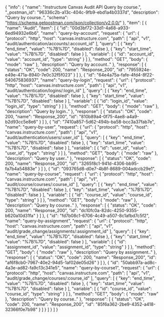 {
  "info": {
    "name": "Instructure Canvas Audit API Query by course.",
    "_postman_id": "96336c2b-a13c-404c-9fb9-ebd1a4b0337d",
    "description": "Query by course..",
    "schema": "https://schema.getpostman.com/json/collection/v2.0.0/"
  },
  "item": [
    {
      "name": "Audit",
      "item": [
        {
          "id": "00d3bf72-33d1-4a68-a933-6ed94932e6b6",
          "name": "query-by-account",
          "request": {
            "url": {
              "protocol": "http",
              "host": "canvas.instructure.com",
              "path": [
                "api",
                "v1",
                "audit/authentication/accounts/:account_id"
              ],
              "query": [
                {
                  "key": "end_time",
                  "value": "%7B%7D",
                  "disabled": false
                },
                {
                  "key": "start_time",
                  "value": "%7B%7D",
                  "disabled": false
                }
              ],
              "variable": [
                {
                  "id": "account_id",
                  "value": "account_id",
                  "type": "string"
                }
              ]
            },
            "method": "GET",
            "body": {
              "mode": "raw"
            },
            "description": "Query by account.."
          },
          "response": [
            {
              "status": "OK",
              "code": 200,
              "name": "Response_200",
              "id": "7955924e-e49e-471a-8940-7e0c32f5f023"
            }
          ]
        },
        {
          "id": "64e4a75a-fafe-4fd4-8f22-540675836937",
          "name": "query-by-login",
          "request": {
            "url": {
              "protocol": "http",
              "host": "canvas.instructure.com",
              "path": [
                "api",
                "v1",
                "audit/authentication/logins/:login_id"
              ],
              "query": [
                {
                  "key": "end_time",
                  "value": "%7B%7D",
                  "disabled": false
                },
                {
                  "key": "start_time",
                  "value": "%7B%7D",
                  "disabled": false
                }
              ],
              "variable": [
                {
                  "id": "login_id",
                  "value": "login_id",
                  "type": "string"
                }
              ]
            },
            "method": "GET",
            "body": {
              "mode": "raw"
            },
            "description": "Query by login.."
          },
          "response": [
            {
              "status": "OK",
              "code": 200,
              "name": "Response_200",
              "id": "810b89a4-0f75-4ae8-a4a9-b2d93cc5e8e6"
            }
          ]
        },
        {
          "id": "7410a857-5d62-494b-ba58-bcc3a37fab7e",
          "name": "query-by-user",
          "request": {
            "url": {
              "protocol": "http",
              "host": "canvas.instructure.com",
              "path": [
                "api",
                "v1",
                "audit/authentication/users/:user_id"
              ],
              "query": [
                {
                  "key": "end_time",
                  "value": "%7B%7D",
                  "disabled": false
                },
                {
                  "key": "start_time",
                  "value": "%7B%7D",
                  "disabled": false
                }
              ],
              "variable": [
                {
                  "id": "user_id",
                  "value": "user_id",
                  "type": "string"
                }
              ]
            },
            "method": "GET",
            "body": {
              "mode": "raw"
            },
            "description": "Query by user.."
          },
          "response": [
            {
              "status": "OK",
              "code": 200,
              "name": "Response_200",
              "id": "3265f8c1-941d-4306-bb95-fa7b4a54883e"
            }
          ]
        },
        {
          "id": "093765d8-d0e7-4b8f-8689-004adccb29e1",
          "name": "query-by-course",
          "request": {
            "url": {
              "protocol": "http",
              "host": "canvas.instructure.com",
              "path": [
                "api",
                "v1",
                "audit/course/courses/:course_id"
              ],
              "query": [
                {
                  "key": "end_time",
                  "value": "%7B%7D",
                  "disabled": false
                },
                {
                  "key": "start_time",
                  "value": "%7B%7D",
                  "disabled": false
                }
              ],
              "variable": [
                {
                  "id": "course_id",
                  "value": "course_id",
                  "type": "string"
                }
              ]
            },
            "method": "GET",
            "body": {
              "mode": "raw"
            },
            "description": "Query by course.."
          },
          "response": [
            {
              "status": "OK",
              "code": 200,
              "name": "Response_200",
              "id": "dc10fc0a-82dc-4250-9355-b620a10d31fa"
            }
          ]
        },
        {
          "id": "fd7b08c1-6706-4c49-a507-8c1afbd7c5f2",
          "name": "query-by-assignment",
          "request": {
            "url": {
              "protocol": "http",
              "host": "canvas.instructure.com",
              "path": [
                "api",
                "v1",
                "audit/grade_change/assignments/:assignment_id"
              ],
              "query": [
                {
                  "key": "end_time",
                  "value": "%7B%7D",
                  "disabled": false
                },
                {
                  "key": "start_time",
                  "value": "%7B%7D",
                  "disabled": false
                }
              ],
              "variable": [
                {
                  "id": "assignment_id",
                  "value": "assignment_id",
                  "type": "string"
                }
              ]
            },
            "method": "GET",
            "body": {
              "mode": "raw"
            },
            "description": "Query by assignment.."
          },
          "response": [
            {
              "status": "OK",
              "code": 200,
              "name": "Response_200",
              "id": "af6f8cb0-7967-40e2-94d5-1af02de05d26"
            }
          ]
        },
        {
          "id": "50abb97a-ad8c-4a3e-ad82-fa9c13c341e5",
          "name": "query-by-course1",
          "request": {
            "url": {
              "protocol": "http",
              "host": "canvas.instructure.com",
              "path": [
                "api",
                "v1",
                "audit/grade_change/courses/:course_id"
              ],
              "query": [
                {
                  "key": "end_time",
                  "value": "%7B%7D",
                  "disabled": false
                },
                {
                  "key": "start_time",
                  "value": "%7B%7D",
                  "disabled": false
                }
              ],
              "variable": [
                {
                  "id": "course_id",
                  "value": "course_id",
                  "type": "string"
                }
              ]
            },
            "method": "GET",
            "body": {
              "mode": "raw"
            },
            "description": "Query by course.."
          },
          "response": [
            {
              "status": "OK",
              "code": 200,
              "name": "Response_200",
              "id": "85f6a362-2be9-4352-a418-32366f0e7b98"
            }
          ]
        }
      ]
    }
  ]
}